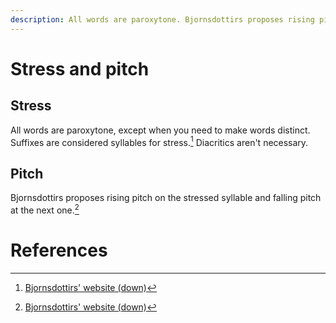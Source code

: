 ```yaml
---
description: All words are paroxytone. Bjornsdottirs proposes rising pitch on the stressed syllable. 
---
```

# Stress and pitch

## Stress
All words are paroxytone, except when you need to make words distinct. Suffixes are considered syllables for stress.[^1] Diacritics aren't necessary.

## Pitch
Bjornsdottirs proposes rising pitch on the stressed syllable and falling pitch at the next one.[^1]

# References
[^1]: <a href = "https://fictionlab.umbrellix.net./assorted/balkeon/elparolado">Bjornsdottirs' website (down)</a>

